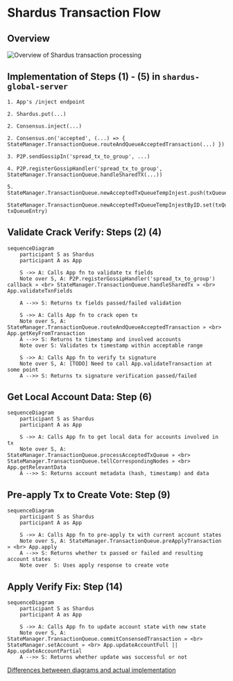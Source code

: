 # Shardus Transaction Flow

## Overview

![Overview of Shardus transaction processing](https://cdn.discordapp.com/attachments/910988453687218277/918644762033143838/20211209_171128.jpg)

## Implementation of Steps (1) - (5) in `shardus-global-server`

```
1. App's /inject endpoint

2. Shardus.put(...)

2. Consensus.inject(...)

2. Consensus.on('accepted', (...) => { StateManager.TransactionQueue.routeAndQueueAcceptedTransaction(...) })

3. P2P.sendGossipIn('spread_tx_to_group', ...)

4. P2P.registerGossipHandler('spread_tx_to_group', StateManager.TransactionQueue.handleSharedTX(...))

5. StateManager.TransactionQueue.newAcceptedTxQueueTempInjest.push(txQueueEntry)
   StateManager.TransactionQueue.newAcceptedTxQueueTempInjestByID.set(txQueueEntry.acceptedTx.id, txQueueEntry)
```

## Validate Crack Verify: Steps (2) (4)

```mermaid
sequenceDiagram
	participant S as Shardus
	participant A as App

    S ->> A: Calls App fn to validate tx fields
    Note over S, A: P2P.registerGossipHandler('spread_tx_to_group') callback » <br> StateManager.TransactionQueue.handleSharedTx » <br> App.validateTxnFields

    A -->> S: Returns tx fields passed/failed validation

    S ->> A: Calls App fn to crack open tx
    Note over S, A: StateManager.TransactionQueue.routeAndQueueAcceptedTransaction » <br> App.getKeyFromTransaction
    A -->> S: Returns tx timestamp and involved accounts
    Note over S: Validates tx timestamp within acceptable range

    S ->> A: Calls App fn to verify tx signature
    Note over S, A: [TODO] Need to call App.validateTransaction at some point
    A -->> S: Returns tx signature verification passed/failed
```

## Get Local Account Data: Step (6)

```mermaid
sequenceDiagram
	participant S as Shardus
	participant A as App

    S ->> A: Calls App fn to get local data for accounts involved in tx
    Note over S, A: StateManager.TransactionQueue.processAcceptedTxQueue » <br> StateManager.TransactionQueue.tellCorrespondingNodes » <br> App.getRelevantData
    A -->> S: Returns account metadata (hash, timestamp) and data
```

## Pre-apply Tx to Create Vote: Step (9)

```mermaid
sequenceDiagram
    participant S as Shardus
    participant A as App

    S ->> A: Calls App fn to pre-apply tx with current account states
    Note over S, A: StateManager.TransactionQueue.preApplyTransaction » <br> App.apply
    A -->> S: Returns whether tx passed or failed and resulting account states
    Note over  S: Uses apply response to create vote
```

## Apply Verify Fix: Step (14)

```mermaid
sequenceDiagram
    participant S as Shardus
    participant A as App

    S ->> A: Calls App fn to update account state with new state
    Note over S, A: StateManager.TransactionQueue.commitConsensedTransaction » <br> StateManager.setAccount » <br> App.updateAccountFull || App.updateAccountPartial
    A -->> S: Returns whether update was successful or not
```

[Differences betweeen diagrams and actual implementation](./TODO.md)
